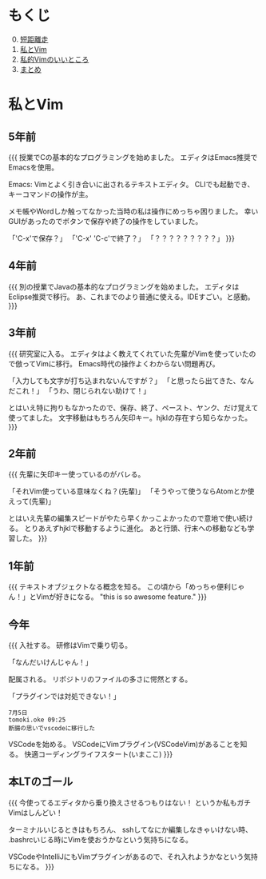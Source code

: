 # もくじ
0. [短距離走](./99-sample-rails.rb)
1. [私とVim](./1-vim-to-me.md)
2. [私的Vimのいいところ](./2-vim-lgtm-point.md)
3. [まとめ](./3-summary.md)

# 私とVim

## 5年前
{{{
授業でCの基本的なプログラミングを始めました。
エディタはEmacs推奨でEmacsを使用。

Emacs:
Vimとよく引き合いに出されるテキストエディタ。
CLIでも起動でき、キーコマンドの操作が主。

メモ帳やWordしか触ってなかった当時の私は操作にめっちゃ困りました。
幸いGUIがあったのでボタンで保存や終了の操作をしていました。

「'C-x'で保存？」
「'C-x' 'C-c'で終了？」
「？？？？？？？？？」
}}}

## 4年前
{{{
別の授業でJavaの基本的なプログラミングを始めました。
エディタはEclipse推奨で移行。
あ、これまでのより普通に使える。IDEすごい。と感動。
}}}

## 3年前
{{{
研究室に入る。
エディタはよく教えてくれていた先輩がVimを使っていたので倣ってVimに移行。
Emacs時代の操作よくわからない問題再び。

「入力しても文字が打ち込まれないんですが？」
「と思ったら出てきた、なんだこれ！」
「うわ、閉じられない助けて！」

とはいえ特に拘りもなかったので、保存、終了、ペースト、ヤンク、だけ覚えて使ってました。
文字移動はもちろん矢印キー。hjklの存在すら知らなかった。
}}}

## 2年前
{{{
先輩に矢印キー使っているのがバレる。

「それVim使っている意味なくね？(先輩)」
「そうやって使うならAtomとか使えって(先輩)」

とはいえ先輩の編集スピードがやたら早くかっこよかったので意地で使い続ける。
とりあえずhjklで移動するように進化。
    あと行頭、行末への移動なども学習した。
}}}

## 1年前
{{{
テキストオブジェクトなる概念を知る。
この頃から「めっちゃ便利じゃん！」とVimが好きになる。
"this is so awesome feature."
}}}

## 今年
{{{
入社する。
研修はVimで乗り切る。

「なんだいけんじゃん！」

配属される。
リポジトリのファイルの多さに愕然とする。

「プラグインでは対処できない！」

``` 配属直後のSlackの投稿
7月5日
tomoki.oke 09:25
断腸の思いでvscodeに移行した
```

VSCodeを始める。
VSCodeにVimプラグイン(VSCodeVim)があることを知る。
快適コーディングライフスタート(いまここ)
}}}

## 本LTのゴール
{{{
今使ってるエディタから乗り換えさせるつもりはない！
というか私もガチVimはしんどい！

ターミナルいじるときはもちろん、
sshしてなにか編集しなきゃいけない時、
.bashrcいじる時にVimを使おうかなという気持ちになる。

VSCodeやIntelliJにもVimプラグインがあるので、それ入れようかなという気持ちになる。
}}}
